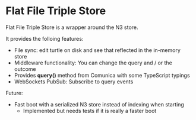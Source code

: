 # Flat File Triple Store

Flat File Triple Store is a wrapper around the N3 store. 

It provides the folloing features:

- File sync: edit turtle on disk and see that reflected in the in-memory store
- Middleware functionality: You can change the query and / or the outcome
- Provides __query()__ method from Comunica with some TypeScript typings
- WebSockets PubSub: Subscribe to query events

Future:

- Fast boot with a serialized N3 store instead of indexing when starting
  - Implemented but needs tests if it is really a faster boot